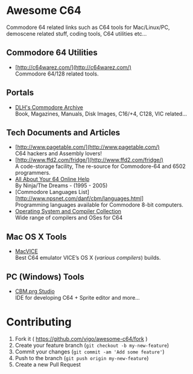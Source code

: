 # Awesome C64

Commodore 64 related links such as C64 tools for Mac/Linux/PC,
demoscene related stuff, coding tools, C64 utilities etc...


## Commodore 64 Utilities

* [http://c64warez.com/](http://c64warez.com/)  
Commodore 64/128 related tools.


## Portals

* [DLH's Commodore Archive](http://www.bombjack.org/commodore/)  
Book, Magazines, Manuals, Disk Images, C16/+4, C128, VIC related...


## Tech Documents and Articles

* [http://www.pagetable.com/](http://www.pagetable.com/)  
C64 hackers and Assembly lovers!
* [http://www.ffd2.com/fridge/](http://www.ffd2.com/fridge/)  
A code-storage facility, The re-source for Commodore-64 and 6502 programmers.
* [All About Your 64 Online Help](http://unusedino.de/ec64/technical/aay/c64/index.htm)  
By Ninja/The Dreams - (1995 - 2005)
* [Commodore Languages List][http://www.npsnet.com/danf/cbm/languages.html]  
Programming languages available for Commodore 8-bit computers.
* [Operating System and Compiler Collection](http://www.lyonlabs.org/commodore/onrequest/collections.html)  
Wide range of compilers and OSes for C64


## Mac OS X Tools

* [MacVICE](http://lallafa.de/blog/c64-projects/macvice/)  
Best C64 emulator VICE’s OS X (*various compilers*) builds.


## PC (Windows) Tools

* [CBM.prg Studio](http://www.ajordison.co.uk/screenshots.html)  
IDE for developing C64 + Sprite editor and more...


# Contributing

1. Fork it ( https://github.com/vigo/awesome-c64/fork )
2. Create your feature branch (`git checkout -b my-new-feature`)
3. Commit your changes (`git commit -am 'Add some feature'`)
4. Push to the branch (`git push origin my-new-feature`)
5. Create a new Pull Request
